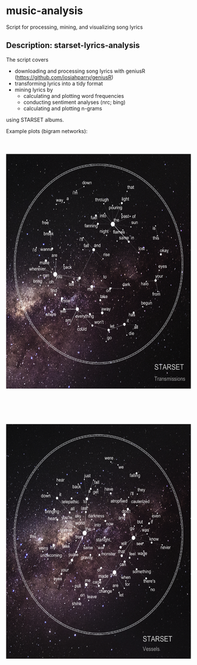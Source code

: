 # music-analysis
Script for processing, mining, and visualizing song lyrics

## Description: starset-lyrics-analysis

The script covers

* downloading and processing song lyrics with geniusR (https://github.com/josiahparry/geniusR)
* transforming lyrics into a tidy format
* mining lyrics by
    * calculating and plotting word frequencies
    * conducting sentiment analyses (nrc; bing)
    * calculating and plotting n-grams

using STARSET albums.

Example plots (bigram networks):

<p align="center"><img src="https://raw.githubusercontent.com/lhehnke/lhehnke.github.io/master/img/starset-lyrics/Starplot_Transmissions.png" width="600px" height="640x" vspace="40px"/></p>

<p align="center"><img src="https://raw.githubusercontent.com/lhehnke/lhehnke.github.io/master/img/starset-lyrics/Starplot_Vessels.png" width="600px" height="640x" vspace="40px"/></p>
